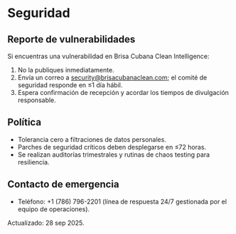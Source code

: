 # Seguridad

## Reporte de vulnerabilidades

Si encuentras una vulnerabilidad en Brisa Cubana Clean Intelligence:

1. No la publiques inmediatamente.
2. Envía un correo a security@brisacubanaclean.com; el comité de seguridad responde en ≤1 día hábil.
3. Espera confirmación de recepción y acordar los tiempos de divulgación responsable.

## Política
- Tolerancia cero a filtraciones de datos personales.
- Parches de seguridad críticos deben desplegarse en ≤72 horas.
- Se realizan auditorías trimestrales y rutinas de chaos testing para resiliencia.

## Contacto de emergencia
- Teléfono: +1 (786) 796-2201 (línea de respuesta 24/7 gestionada por el equipo de operaciones).

Actualizado: 28 sep 2025.
